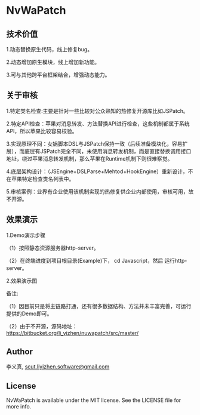 # NvWaPatch   
 
##  技术价值  

1.动态替换原生代码，线上修复bug。  

2.动态增加原生模块，线上增加新功能。  

3.可与其他跨平台框架结合，增强动态能力。   

## 关于审核   

1.特定类名检查:主要是针对一些比较对公众熟知的热修复开源库比如JSPatch。   

2.特定API检查：苹果对消息转发、方法替换API进行检查，这些机制都属于系统API，所以苹果比较容易校验。 

3.实现原理不同：女娲脚本DSL与JSPatch保持一致（后续准备模块化，容易扩展），而底层有JSPatch完全不同，未使用消息转发机制，而是直接替换调用接口地址，绕过苹果消息转发机制，那么苹果在Runtime机制下则很难察觉。   

4.底层架构设计：（JSEngine+DSLParse+Mehtod+HookEngine）重新设计，不在苹果特定检查类名列表中。  

5.审核案例：业界有企业使用该机制实现的热修复供企业内部使用，审核可用，故不开源。    

## 效果演示    

1.Demo演示步骤     

（1）按照静态资源服务器http-server。  

（2）在终端进度到项目根目录(Example)下， cd Javascript，然后 运行http-server。  

2.效果演示图  

备注:  

（1）因目前只是将主链路打通，还有很多数据结构、方法并未丰富完善，可运行提供的Demo即可。  

（2）由于不开源，源码地址：https://bitbucket.org/li_yizhen/nuwapatch/src/master/    

## Author  

李义真, scut.liyizhen.software@gmail.com  

## License  

NvWaPatch is available under the MIT license. See the LICENSE file for more info.  

